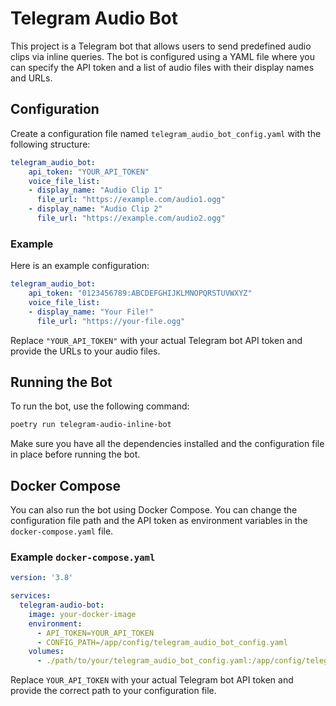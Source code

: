 # Telegram Audio Bot

This project is a Telegram bot that allows users to send predefined audio clips via inline queries. The bot is configured using a YAML file where you can specify the API token and a list of audio files with their display names and URLs.

## Configuration

Create a configuration file named `telegram_audio_bot_config.yaml` with the following structure:

```yaml
telegram_audio_bot:
    api_token: "YOUR_API_TOKEN"
    voice_file_list:
    - display_name: "Audio Clip 1"
      file_url: "https://example.com/audio1.ogg"
    - display_name: "Audio Clip 2"
      file_url: "https://example.com/audio2.ogg"
```

### Example

Here is an example configuration:

```yaml
telegram_audio_bot:
    api_token: "0123456789:ABCDEFGHIJKLMNOPQRSTUVWXYZ"
    voice_file_list:
    - display_name: "Your File!"
      file_url: "https://your-file.ogg"
```

Replace `"YOUR_API_TOKEN"` with your actual Telegram bot API token and provide the URLs to your audio files.

## Running the Bot

To run the bot, use the following command:

```sh
poetry run telegram-audio-inline-bot
```

Make sure you have all the dependencies installed and the configuration file in place before running the bot.

## Docker Compose

You can also run the bot using Docker Compose. You can change the configuration file path and the API token as environment variables in the `docker-compose.yaml` file.

### Example `docker-compose.yaml`

```yaml
version: '3.8'

services:
  telegram-audio-bot:
    image: your-docker-image
    environment:
      - API_TOKEN=YOUR_API_TOKEN
      - CONFIG_PATH=/app/config/telegram_audio_bot_config.yaml
    volumes:
      - ./path/to/your/telegram_audio_bot_config.yaml:/app/config/telegram_audio_bot_config.yaml
```

Replace `YOUR_API_TOKEN` with your actual Telegram bot API token and provide the correct path to your configuration file.

